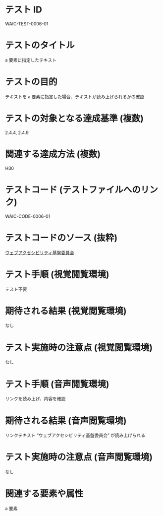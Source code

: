 

# テスト ID
WAIC-TEST-0006-01

# テストのタイトル
a 要素に指定したテキスト

# テストの目的
テキストを a 要素に指定した場合、テキストが読み上げられるかの確認

# テストの対象となる達成基準 (複数)
2.4.4, 2.4.9

# 関連する達成方法 (複数)
H30

# テストコード (テストファイルへのリンク)
WAIC-CODE-0006-01

# テストコードのソース (抜粋)
<div>
<a href="http://waic.jp/">ウェブアクセシビリティ基盤委員会</a>
</div>

# テスト手順 (視覚閲覧環境)
テスト不要

# 期待される結果 (視覚閲覧環境)
なし

# テスト実施時の注意点 (視覚閲覧環境)
なし

# テスト手順 (音声閲覧環境)
リンクを読み上げ、内容を確認

# 期待される結果 (音声閲覧環境)
リンクテキスト “ウェブアクセシビリティ基盤委員会” が読み上げられる

# テスト実施時の注意点 (音声閲覧環境)
なし

# 関連する要素や属性
a 要素


